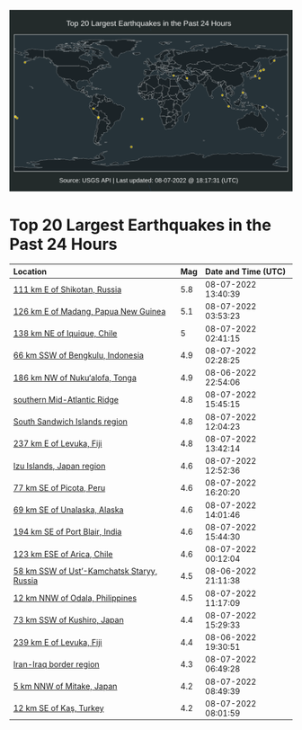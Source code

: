 ![Map](./map.png)

# Top 20 Largest Earthquakes in the Past 24 Hours

| Location | Mag | Date and Time (UTC) |
|:---|:---|:---|
| [111 km E of Shikotan, Russia](https://earthquake.usgs.gov/earthquakes/eventpage/us6000i8vz) | 5.8 | 08-07-2022 13:40:39 |
| [126 km E of Madang, Papua New Guinea](https://earthquake.usgs.gov/earthquakes/eventpage/us6000i8tb) | 5.1 | 08-07-2022 03:53:23 |
| [138 km NE of Iquique, Chile](https://earthquake.usgs.gov/earthquakes/eventpage/us6000i8su) | 5 | 08-07-2022 02:41:15 |
| [66 km SSW of Bengkulu, Indonesia](https://earthquake.usgs.gov/earthquakes/eventpage/us6000i8st) | 4.9 | 08-07-2022 02:28:25 |
| [186 km NW of Nuku‘alofa, Tonga](https://earthquake.usgs.gov/earthquakes/eventpage/us6000i8rn) | 4.9 | 08-06-2022 22:54:06 |
| [southern Mid-Atlantic Ridge](https://earthquake.usgs.gov/earthquakes/eventpage/us6000i8wy) | 4.8 | 08-07-2022 15:45:15 |
| [South Sandwich Islands region](https://earthquake.usgs.gov/earthquakes/eventpage/us6000i8vm) | 4.8 | 08-07-2022 12:04:23 |
| [237 km E of Levuka, Fiji](https://earthquake.usgs.gov/earthquakes/eventpage/us6000i8w1) | 4.8 | 08-07-2022 13:42:14 |
| [Izu Islands, Japan region](https://earthquake.usgs.gov/earthquakes/eventpage/us6000i8vs) | 4.6 | 08-07-2022 12:52:36 |
| [77 km SE of Picota, Peru](https://earthquake.usgs.gov/earthquakes/eventpage/us6000i8x1) | 4.6 | 08-07-2022 16:20:20 |
| [69 km SE of Unalaska, Alaska](https://earthquake.usgs.gov/earthquakes/eventpage/us6000i8wb) | 4.6 | 08-07-2022 14:01:46 |
| [194 km SE of Port Blair, India](https://earthquake.usgs.gov/earthquakes/eventpage/us6000i8wu) | 4.6 | 08-07-2022 15:44:30 |
| [123 km ESE of Arica, Chile](https://earthquake.usgs.gov/earthquakes/eventpage/us6000i8sa) | 4.6 | 08-07-2022 00:12:04 |
| [58 km SSW of Ust’-Kamchatsk Staryy, Russia](https://earthquake.usgs.gov/earthquakes/eventpage/us6000i8r6) | 4.5 | 08-06-2022 21:11:38 |
| [12 km NNW of Odala, Philippines](https://earthquake.usgs.gov/earthquakes/eventpage/us6000i8vg) | 4.5 | 08-07-2022 11:17:09 |
| [73 km SSW of Kushiro, Japan](https://earthquake.usgs.gov/earthquakes/eventpage/us6000i8wl) | 4.4 | 08-07-2022 15:29:33 |
| [239 km E of Levuka, Fiji](https://earthquake.usgs.gov/earthquakes/eventpage/us6000i8qq) | 4.4 | 08-06-2022 19:30:51 |
| [Iran-Iraq border region](https://earthquake.usgs.gov/earthquakes/eventpage/us6000i8u9) | 4.3 | 08-07-2022 06:49:28 |
| [5 km NNW of Mitake, Japan](https://earthquake.usgs.gov/earthquakes/eventpage/us6000i8uy) | 4.2 | 08-07-2022 08:49:39 |
| [12 km SE of Kaş, Turkey](https://earthquake.usgs.gov/earthquakes/eventpage/us6000i8uh) | 4.2 | 08-07-2022 08:01:59 |
